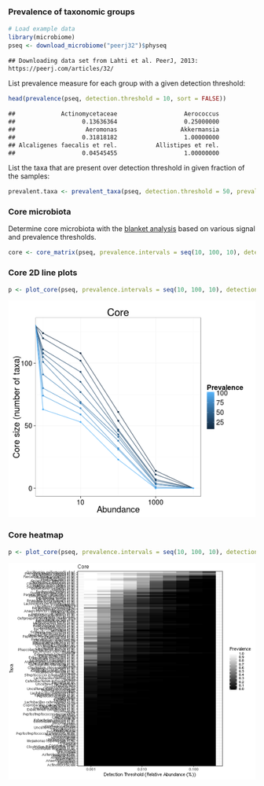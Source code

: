 ### Prevalence of taxonomic groups


```r
# Load example data
library(microbiome)
pseq <- download_microbiome("peerj32")$physeq
```

```
## Downloading data set from Lahti et al. PeerJ, 2013: https://peerj.com/articles/32/
```

List prevalence measure for each group with a given detection threshold:


```r
head(prevalence(pseq, detection.threshold = 10, sort = FALSE))
```

```
##             Actinomycetaceae                   Aerococcus 
##                   0.13636364                   0.25000000 
##                    Aeromonas                  Akkermansia 
##                   0.31818182                   1.00000000 
## Alcaligenes faecalis et rel.           Allistipes et rel. 
##                   0.04545455                   1.00000000
```

List the taxa that are present over detection threshold in given
fraction of the samples:


```r
prevalent.taxa <- prevalent_taxa(pseq, detection.threshold = 50, prevalence.threshold = 0.2)
```


### Core microbiota

Determine core microbiota with the [blanket
analysis](http://onlinelibrary.wiley.com/doi/10.1111/j.1469-0691.2012.03855.x/abstract)
based on various signal and prevalence thresholds.
 

```r
core <- core_matrix(pseq, prevalence.intervals = seq(10, 100, 10), detection.thresholds = c(0, 10^(0:4)))
```

### Core 2D line plots


```r
p <- plot_core(pseq, prevalence.intervals = seq(10, 100, 10), detection.thresholds = c(0, 10^(0:4)), plot.type = "lineplot")
```

![plot of chunk core-example2](figure/core-example2-1.png) 

### Core heatmap


```r
p <- plot_core(pseq, prevalence.intervals = seq(10, 100, 10), detection.thresholds = c(0, 2^(0:14)), plot.type = "heatmap")
```

![plot of chunk core-example3](figure/core-example3-1.png) 
